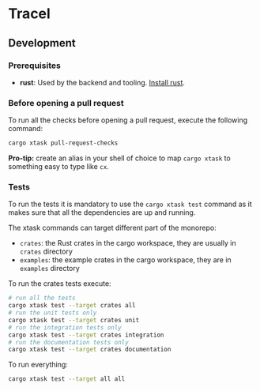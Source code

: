 # Tracel

## Development

### Prerequisites

- **rust**: Used by the backend and tooling. [Install rust][1].

### Before opening a pull request

To run all the checks before opening a pull request, execute the following command:

```sh
cargo xtask pull-request-checks
```

**Pro-tip:** create an alias in your shell of choice to map `cargo xtask` to something easy to type like `cx`.

### Tests

To run the tests it is mandatory to use the `cargo xtask test` command as it makes sure that all
the dependencies are up and running.

The xtask commands can target different part of the monorepo:
- `crates`: the Rust crates in the cargo workspace, they are usually in `crates` directory
- `examples`: the example crates in the cargo workspace, they are in `examples` directory

To run the crates tests execute:

```sh
# run all the tests
cargo xtask test --target crates all
# run the unit tests only
cargo xtask test --target crates unit
# run the integration tests only
cargo xtask test --target crates integration
# run the documentation tests only
cargo xtask test --target crates documentation
```

To run everything:

```sh
cargo xtask test --target all all
```

[1]: https://www.rust-lang.org/tools/install
